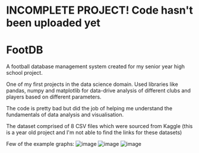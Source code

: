 # INCOMPLETE PROJECT! Code hasn't been uploaded yet

# FootDB
A football database management system created for my senior year high school project.

One of my first projects in the data science domain. Used libraries like pandas, numpy and matplotlib for data-drive analysis of different clubs and players based on different parameters.

The code is pretty bad but did the job of helping me understand the fundamentals of data analysis and visualisation.

The dataset comprised of 8 CSV files which were sourced from Kaggle (this is a year old project and I'm not able to find the links for these datasets)

Few of the example graphs:
![image](https://github.com/user-attachments/assets/af26a996-31ad-48c6-8888-6d5569f5e15c)
![image](https://github.com/user-attachments/assets/7c158e3a-b39d-4321-89f0-fcc26cd90fde)
![image](https://github.com/user-attachments/assets/ca475308-3793-4acf-8f95-84669a0af31b)
